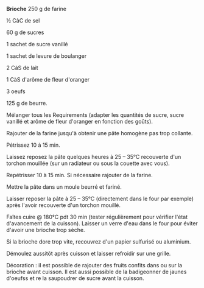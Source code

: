 
**Brioche**
250 g de farine

½ CàC de sel

60 g de sucres

1 sachet de sucre vanillé

1 sachet de levure de boulanger

2 CàS de lait

1 CàS d'arôme de fleur d'oranger

3 oeufs

125 g de beurre.

Mélanger tous les Requirements (adapter les quantités de sucre, sucre vanillé et arôme de fleur d'oranger en fonction des goûts).

Rajouter de la farine jusqu'à obtenir une pâte homogène pas trop collante.

Pétrissez 10 à 15 min.

Laissez reposez la pâte quelques heures à 25 – 35°C recouverte d'un torchon mouillée (sur un radiateur ou sous la couette avec vous).

Repétrisser 10 à 15 min. Si nécessaire rajouter de la farine.

Mettre la pâte dans un moule beurré et fariné.

Laisser reposer la pâte à 25 – 35°C (directement dans le four par exemple) après l'avoir recouverte d'un torchon mouillé.

Faîtes cuire @ 180°C pdt 30 min (tester régulièrement pour vérifier l'état d'avancement de la cuisson). Laisser un verre d'eau dans le four pour éviter  d'avoir une brioche trop sèche.

Si la brioche dore trop vite, recouvrez d'un papier sulfurisé ou aluminium.

Démoulez aussitôt après cuisson et laisser refroidir sur une grille.

Décoration : il est possible de rajouter des fruits confits dans ou sur la brioche avant cuisson. Il est aussi possible de la badigeonner de jaunes d'oeufss et re la saupoudrer de sucre avant la cuisson.
